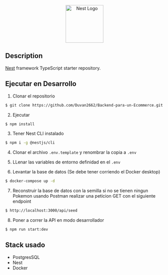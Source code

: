 <p align="center">
  <a href="http://nestjs.com/" target="blank"><img src="https://nestjs.com/img/logo-small.svg" width="120" alt="Nest Logo" /></a>
</p>



## Description

[Nest](https://github.com/nestjs/nest) framework TypeScript starter repository.

## Ejecutar en Desarrollo

1. Clonar el repositorio
```bash
$ git clone https://github.com/Duvan2662/Backend-para-un-Ecommerce.git
```

2. Ejecutar 
```bash
$ npm install
```

3. Tener Nest CLI instalado
```bash
$ npm i -g @nestjs/cli
```

4. Clonar el archivo ```.env.template``` y renombrar la copia a ```.env``` 

5. LLenar las variables de entorno definidad en el ```.env```

6. Levantar la base de datos (Se debe tener corriendo el Docker desktop)
```bash
$ docker-compose up -d
```

7. Reconstruir la base de datos con la semilla si no se tienen ningun Pokemon usando Postman realizar una peticion GET con el siguiente endpoint

```bash
$ http://localhost:3000/api/seed
```

8. Poner a correr la API en modo desarrollador  
```bash
$ npm run start:dev
```

## Stack usado
* PostgresSQL
* Nest
* Docker




